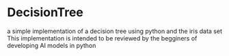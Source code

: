 # DecisionTree
a simple implementation of a decision tree using python and the iris data set
This implementation is intended to be reviewed by the begginers of developing AI models in python

